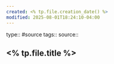 ```yaml
---
created: <% tp.file.creation_date() %>
modified: 2025-08-01T18:24:10-04:00
---
```

type:: #source
tags:: 
source:: 

## <% tp.file.title %>